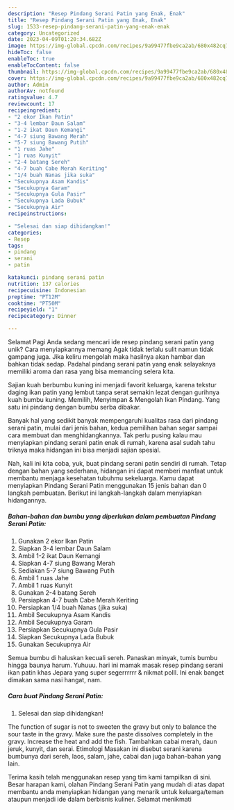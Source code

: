 ```yaml
---
description: "Resep Pindang Serani Patin yang Enak, Enak"
title: "Resep Pindang Serani Patin yang Enak, Enak"
slug: 1533-resep-pindang-serani-patin-yang-enak-enak
category: Uncategorized
date: 2023-04-09T01:20:34.682Z
image: https://img-global.cpcdn.com/recipes/9a99477fbe9ca2ab/680x482cq70/pindang-serani-patin-foto-resep-utama.jpg
hideToc: false
enableToc: true
enableTocContent: false
thumbnail: https://img-global.cpcdn.com/recipes/9a99477fbe9ca2ab/680x482cq70/pindang-serani-patin-foto-resep-utama.jpg
cover: https://img-global.cpcdn.com/recipes/9a99477fbe9ca2ab/680x482cq70/pindang-serani-patin-foto-resep-utama.jpg
author: Admin
authorAv: notfound
ratingvalue: 4.7
reviewcount: 17
recipeingredient:
- "2 ekor Ikan Patin"
- "3-4 lembar Daun Salam"
- "1-2 ikat Daun Kemangi"
- "4-7 siung Bawang Merah"
- "5-7 siung Bawang Putih"
- "1 ruas Jahe"
- "1 ruas Kunyit"
- "2-4 batang Sereh"
- "4-7 buah Cabe Merah Keriting"
- "1/4 buah Nanas jika suka"
- "Secukupnya Asam Kandis"
- "Secukupnya Garam"
- "Secukupnya Gula Pasir"
- "Secukupnya Lada Bubuk"
- "Secukupnya Air"
recipeinstructions:

- "Selesai dan siap dihidangkan!"
categories:
- Resep
tags:
- pindang
- serani
- patin

katakunci: pindang serani patin 
nutrition: 137 calories
recipecuisine: Indonesian
preptime: "PT12M"
cooktime: "PT50M"
recipeyield: "1"
recipecategory: Dinner

---
```



Selamat Pagi Anda sedang mencari ide resep pindang serani patin yang unik? Cara menyiapkannya memang Agak tidak terlalu sulit namun tidak gampang juga. Jika keliru mengolah maka hasilnya akan hambar dan bahkan tidak sedap. Padahal pindang serani patin yang enak selayaknya memiliki aroma dan rasa yang bisa memancing selera kita.


Sajian kuah berbumbu kuning ini menjadi favorit keluarga, karena tekstur daging ikan patin yang lembut tanpa serat semakin lezat dengan gurihnya kuah bumbu kuning. Memilih, Menyimpan &amp; Mengolah Ikan Pindang. Yang satu ini pindang dengan bumbu serba dibakar.

Banyak hal yang sedikit banyak mempengaruhi kualitas rasa dari pindang serani patin, mulai dari jenis bahan, kedua pemilihan bahan segar sampai cara membuat dan menghidangkannya. Tak perlu pusing kalau mau menyiapkan pindang serani patin enak di rumah, karena asal sudah tahu triknya maka hidangan ini bisa menjadi sajian spesial.


Nah, kali ini kita coba, yuk, buat pindang serani patin sendiri di rumah. Tetap dengan bahan yang sederhana, hidangan ini dapat memberi manfaat untuk membantu menjaga kesehatan tubuhmu sekeluarga. Kamu dapat menyiapkan Pindang Serani Patin menggunakan 15 jenis bahan dan 0 langkah pembuatan. Berikut ini langkah-langkah dalam menyiapkan hidangannya.

<!--inarticleads1-->

##### Bahan-bahan dan bumbu yang diperlukan dalam pembuatan Pindang Serani Patin:

1. Gunakan 2 ekor Ikan Patin
1. Siapkan 3-4 lembar Daun Salam
1. Ambil 1-2 ikat Daun Kemangi
1. Siapkan 4-7 siung Bawang Merah
1. Sediakan 5-7 siung Bawang Putih
1. Ambil 1 ruas Jahe
1. Ambil 1 ruas Kunyit
1. Gunakan 2-4 batang Sereh
1. Persiapkan 4-7 buah Cabe Merah Keriting
1. Persiapkan 1/4 buah Nanas (jika suka)
1. Ambil Secukupnya Asam Kandis
1. Ambil Secukupnya Garam
1. Persiapkan Secukupnya Gula Pasir
1. Siapkan Secukupnya Lada Bubuk
1. Gunakan Secukupnya Air


Semua bumbu di haluskan kecuali sereh. Panaskan minyak, tumis bumbu hingga baunya harum. Yuhuuu. hari ini mamak masak resep pindang serani ikan patin khas Jepara yang super segerrrrrr &amp; nikmat polll. Ini enak banget dimakan sama nasi hangat, nam. 

<!--inarticleads2-->

##### Cara buat Pindang Serani Patin:


1. Selesai dan siap dihidangkan!

The function of sugar is not to sweeten the gravy but only to balance the sour taste in the gravy. Make sure the paste dissolves completely in the gravy. Increase the heat and add the fish. Tambahkan cabai merah, daun jeruk, kunyit, dan serai. Etimologi Masakan ini disebut serani karena bumbunya dari sereh, laos, salam, jahe, cabai dan juga bahan-bahan yang lain. 

Terima kasih telah menggunakan resep yang tim kami tampilkan di sini. Besar harapan kami, olahan Pindang Serani Patin yang mudah di atas dapat membantu anda menyiapkan hidangan yang menarik untuk keluarga/teman ataupun menjadi ide dalam berbisnis kuliner. Selamat menikmati
